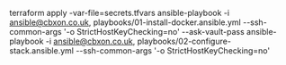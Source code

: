 terraform apply -var-file=secrets.tfvars
ansible-playbook -i ansible@cbxon.co.uk, playbooks/01-install-docker.ansible.yml --ssh-common-args '-o StrictHostKeyChecking=no' --ask-vault-pass
ansible-playbook -i ansible@cbxon.co.uk, playbooks/02-configure-stack.ansible.yml --ssh-common-args '-o StrictHostKeyChecking=no'